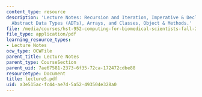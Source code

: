 ```yaml
---
content_type: resource
description: 'Lecture Notes: Recursion and Iteration, Imperative & Declarative Programming,
  Abstract Data Types (ADTs), Arrays, and Classes, Object & Methods.'
file: /media/courses/hst-952-computing-for-biomedical-scientists-fall-2002/a3e515acfc44ae7d5a52493504e328a0_lecture5.pdf
file_type: application/pdf
learning_resource_types:
- Lecture Notes
ocw_type: OCWFile
parent_title: Lecture Notes
parent_type: CourseSection
parent_uid: 7ae67581-2373-6f35-72ca-172472cdbe88
resourcetype: Document
title: lecture5.pdf
uid: a3e515ac-fc44-ae7d-5a52-493504e328a0
---
```

